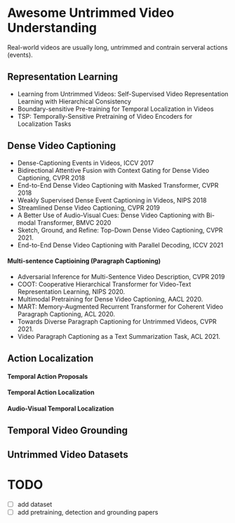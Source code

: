 # Awesome Untrimmed Video Understanding
Real-world videos are usually long, untrimmed and contrain serveral actions (events). 

## Representation Learning
* Learning from Untrimmed Videos: Self-Supervised Video Representation Learning with Hierarchical Consistency
* Boundary-sensitive Pre-training for Temporal Localization in Videos
* TSP: Temporally-Sensitive Pretraining of Video Encoders for Localization Tasks

## Dense Video Captioning
* Dense-Captioning Events in Videos, ICCV 2017
* Bidirectional Attentive Fusion with Context Gating for Dense Video Captioning, CVPR 2018
* End-to-End Dense Video Captioning with Masked Transformer, CVPR 2018
* Weakly Supervised Dense Event Captioning in Videos, NIPS 2018
* Streamlined Dense Video Captioning, CVPR 2019
* A Better Use of Audio-Visual Cues: Dense Video Captioning with Bi-modal Transformer, BMVC 2020 
* Sketch, Ground, and Refine: Top-Down Dense Video Captioning, CVPR 2021.
* End-to-End Dense Video Captioning with Parallel Decoding, ICCV 2021
#### Multi-sentence Captioining (Paragraph Captioning)
* Adversarial Inference for Multi-Sentence Video Description, CVPR 2019
* COOT: Cooperative Hierarchical Transformer for Video-Text Representation Learning, NIPS 2020.
* Multimodal Pretraining for Dense Video Captioning, AACL 2020.
* MART: Memory-Augmented Recurrent Transformer for Coherent Video Paragraph Captioning, ACL 2020.
* Towards Diverse Paragraph Captioning for Untrimmed Videos, CVPR 2021.
* Video Paragraph Captioning as a Text Summarization Task, ACL 2021.


## Action Localization
#### Temporal Action Proposals
#### Temporal Action Localization
#### Audio-Visual Temporal Localization

## Temporal Video Grounding

## Untrimmed Video Datasets

# TODO
- [ ] add dataset
- [ ] add pretraining, detection and grounding papers

